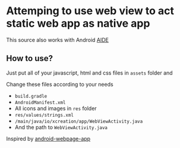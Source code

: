 # Attemping to use web view to act static web app as native app

This source also works with Android [AIDE](https://play.google.com/store/apps/details?id=com.aide.ui&hl=en&gl=US&referrer=utm_source%3Dgoogle%26utm_medium%3Dorganic%26utm_term%3Daide+apk&pcampaignid=APPU_1_FzQxY5DqIciK2roP3rSfwAw)

## How to use?

Just put all of your javascript, html and css files in `assets` folder and

Change these files according to your needs

- `build.gradle`
- `AndroidManifest.xml`
- All icons and images in `res` folder
- `res/values/strings.xml`
- `/main/java/io/xcreation/app/WebViewActivity.java`
- And the path to `WebViewActivity.java`

Inspired by [android-webpage-app](https://github.com/laxika/android-webpage-app)


